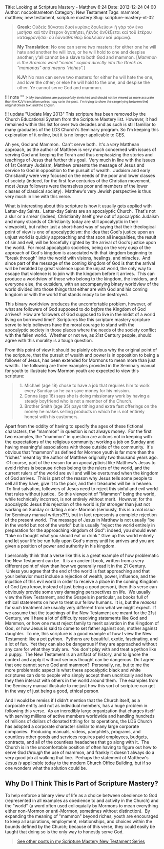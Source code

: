 Title: Looking at Scripture Mastery - Matthew 6:24
Date: 2012-12-24 04:00
Author: nocoolnametom
Category: New Testament
Tags: mammon, matthew, new testament, scripture mastery
Slug: scripture-mastery-nt-02

> **Greek:**
>  Οὐδεὶς δύναται δυσὶ κυρίοις δουλεύειν· ἢ γὰρ τὸν ἕνα μισήσει καὶ τὸν ἕτερον ἀγαπήσει, ἢἑνὸς ἀνθέξεται καὶ τοῦ ἑτέρου καταφρονήσει· οὐ δύνασθε θεῷ δουλεύειν καὶ μαμωνᾷ.
>
> **My Translation:**
>  No one can serve two masters; for either one he will hate and another he will love, or he will hold to one and despise another; y'all cannot be a slave to both God and mammon. <span>[*Mammon is the Aramaic word "mmôn" copied directly into the Greek as "mamonas" and means "riches".*]</span>
>
> **KJV:**
>  No man can serve two masters: for either he will hate the one, and love the other; or else he will hold to the one, and despise the other. Ye cannot serve God and mammon.

!!! note ""
     > <span style="font-size: x-small;">My translations are purposefully stretched and should not be viewed as more accurate than the KJV translation unless I say so in the post.  I'm trying to show the range lying between the] original Greek text and the English.</span>

!!! update "Update May 2013"
     This scripture has been removed by the Church Educational System from the Scripture Mastery list. However, it had remained within this list for over two decades and as such is still familiar to many graduates of the LDS Church's Seminary program. So I'm keeping this exploration of it online, but it is no longer applicable to CES.

Ah yes, God and Mammon.  Can't serve both.  It's a *very* Matthean approach, as the author of Matthew is very much concerned with issues of serving God and keeping the Torah and thus emphasizing the stories and teachings of Jesus that further this goal.  Very much in line with the issues of 1st Century Judaism, Matthew presents the message of Jesus and service to God in opposition to the pursuit of wealth.  Judaism and early Christianity were very focused on the needs of the poor and lower classes of society (indeed, for the first few centuries of the Christian movement, most Jesus followers were themselves poor and members of the lower classes of classical society).  Matthew's very Jewish perspective is thus very much in line with this verse.

What is interesting about this scripture is how it usually gets applied with Latter-day Saints.  Latter-day Saints are an apocalyptic Church.  That's not a slur or a smear (indeed, Christianity itself grew out of apocalyptic Judaism and many strands of Christianity today are still apocalyptic in their viewpoint), but rather just a short-hand way of saying that their theological point of view is one of apocalypticism: the idea that God's justice upon an unjust world is quickly approaching and that soon all inequalities, the result of sin and evil, will be forcefully righted by the arrival of God's justice upon the world.  For most apocalyptic societies, being on the very cusp of the approach of God's kingdom is associated with that kingdom beginning to "break through" into the world with visions, healings, and miracles.  And since part of the message of the coming kingdom of God is that the arrival will be heralded by great violence upon the unjust world, the only way to escape that violence is to join with the kingdom before it arrives.  This can produce a worldview of those who belong to the kingdom, the insiders, and everyone else, the outsiders, with an accompanying binary worldview of the world divided into those things that either are with God and his coming kingdom or with the world that stands ready to be destroyed.

This binary worldview produces the uncomfortable problem, however, of what are followers of God supposed to do *before* the Kingdom of God arrives?  How are followers of God supposed to live in the midst of a world living on borrowed time?  Scriptures like this scripture mastery scripture serve to help believers have the moral courage to stand with the apocalyptic society in those places where the needs of the society conflict with the fallen world.  Whether or not we, as 21st Century people, should agree with this morality is a tough question.

From this point of view it should be plainly obvious why the original point of the scripture, that the pursuit of wealth and power is in opposition to being a follower of Jesus, has been extended for Mormons to mean more than just wealth. The following are three examples provided in the Seminary manual for youth to illustrate how Mormon youth are expected to view this scripture:

> 1.  Michael (age 18) chose to have a job that requires him to work every Sunday so he can save money for his mission.
> 2.  Donna (age 16) says she is doing missionary work by having a steady boyfriend who is not a member of the Church.
> 3.  Brother Smith (age 35) pays tithing and extra fast offerings on the money he makes selling products in which he is not entirely honest with his customers.

Apart from the oddity of having to specify the ages of these fictional characters, the "mammon" in question is not always money.  For the first two examples, the "mammon" in question are actions not in keeping with the expectations of the religious community: working a job on Sunday and having meaningful associations with those outside of the community.  It's obvious that "mammon" as defined for Mormon youth is far more than the "riches" meant by the author of Matthew originally two thousand years ago.  Of course, part of the reason for an apocalypticist like Matthew's Jesus to avoid riches is because riches belong to the rulers of the world, and the current rulers of the world are evil and will be overturned when the kingdom of God arrives.  This is part of the reason why Jesus tells some people to sell all they have, give it to the poor, and their treasures will be in heaven.  To find salvation, followers of Jesus need to reject this sinful and evil world that rules without justice.  So this viewpoint of "Mammon" being the world, while technically incorrect, is not entirely without merit.  However, for the apocalyptic Jesus this rejection of the world is *far* stronger than just not working on Sunday or dating a non- Mormon (seriously, this is a *real issue* for Seminary manual writers?!?), but in fact represents a complete rejection of the present world.  The message of Jesus in Matthew is not usually "be in the world but not of the world" but is usually "reject the world entirely in preparation for the approaching kingdom of God": indeed, you should even "take no thought what you should eat or drink." Give up this world entirely and let your life be run fully upon God's mercy until he arrives and you are given a position of power and authority in his kingdom.

I personally think that a verse like this is a great example of how problematic the New Testament can be.  It is an ancient book, written from a very different point of view than how we generally read it in the 21 Century.  Unless you agree that the end of the world is fast approaching and that your behavior must include a rejection of wealth, power, influence, and the injustice of this evil world in order to receive a place in the coming Kingdom of God (you know, instead of just being a good person), then this verse can obviously provide some very damaging perspectives on life.  We usually view the New Testament, and the Gospels in particular, as books full of ethical statements on how to treat our fellow humans.  It is, but the *reasons* for such treatment are usually very different from what we might expect.  If we assume that the teachings of the New Testament are meant for the 21st Century, we'll have a lot of difficulty resolving statements like God and Mammon, or how one must reject family to merit salvation in the Kingdom of God, or how Jesus is said to come to set father against son, mother against daughter.  To me, this scripture is a good example of how I view the New Testament: like a pet python.  Pythons are beautiful, exotic, fascinating, and a lot of fun.  Yet they can also be dangerous if they are approached without any care for what they truly are.  You don't play with and treat a python like a puppy.  The New Testament is an artifact of history, and to ignore the context and apply it without serious thought can be dangerous. Do I agree that one cannot serve God and mammon?  Personally, no, but to me the more problematic aspect is what these apocalyptic black and white scriptures can do to people who simply accept them uncritically and how they then interact with others in the world around them.  The examples from the Seminary manual illustrate to me just how this sort of scripture can get in the way of just being a good, ethical person.

And I would be remiss if I didn't mention that the Church itself, as a corporate entity and not as individual members, has a huge problem in following this verse.  As an incredibly large organization that charges itself with serving millions of active members worldwide and handling hundreds of millions of dollars of donated tithing for its operations, the LDS Church has adopted a corporate character similar to many large corporate companies.  Producing manuals, videos, pamphlets, programs, and countless other goods and services requires paid employees, budgets, contracts, and all of the countless headaches that go along with it.  The Church is in the uncomfortable position of often having to figure out how to serve God *through* the use of mammon, and frankly it doesn't always do a very good job at walking that line.  Perhaps the statement of Matthew's Jesus *is* applicable today to the modern Church Office Building, but if so one wonders what the solution could be.

Why Do I Think This Is Part of Scripture Mastery?
-------------------------------------------------

To help enforce a binary view of life as a choice between obedience to God (represented in all examples as obedience to and activity in the Church) and the "world" (a word often used colloquially by Mormons to mean everything either non-Mormon or anti-Mormon, sometimes without distinction).  By expanding the meaning of "mammon" beyond riches, youth are encouraged to keep all aspirations, employment, relationships, and choices within the bounds defined by the Church; because of this verse, they could easily be taught that doing so is the only way to honestly serve God.

> [See other posts in my Scripture Mastery New Testament Series][]

[See other posts in my Scripture Mastery New Testament Series]: |filename|scripture-mastery-new-testament.md "Scripture Mastery: New Testament"
